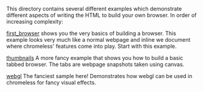 This directory contains several different examples which demonstrate different
aspects of writing the HTML to build your own browser.  In order of increasing
complexity:

[first_browser](first_browser/) shows you the very basics of building a browser.
This example looks very much like a normal webpage and inline we document where
chromeless' features come into play.  Start with this example.

[thumbnails](thumbnails/) A more fancy example that shows you how to build a 
basic tabbed browser.  The tabs are webpage snapshots taken using canvas.

[webgl](webgl/) The fanciest sample here!  Demonstrates how webgl can be used
in chromeless for fancy visual effects.



